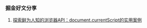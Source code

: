 ### 掘金好文分享

1. [探索鲜为人知的浏览器API：document.currentScript的实用案例](https://juejin.cn/post/7515232629063794703?searchId=2025062609282516DF2534E7EC59A29097)
